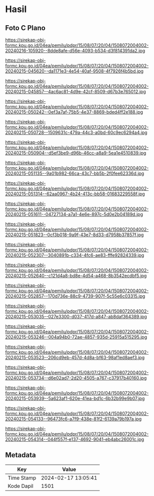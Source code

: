 # Hasil

## Foto C Plano

https://sirekap-obj-formc.kpu.go.id/04ea/pemilu/pdpr/15/08/07/20/04/1508072004002-20240216-105920--8dde8afe-d56e-4093-b534-d3f814391da2.jpg

https://sirekap-obj-formc.kpu.go.id/04ea/pemilu/pdpr/15/08/07/20/04/1508072004002-20240215-045620--da1171e3-4e54-40af-9508-4f7926f4b5bd.jpg

https://sirekap-obj-formc.kpu.go.id/04ea/pemilu/pdpr/15/08/07/20/04/1508072004002-20240215-045857--4ac6ac81-4d9e-42cf-8509-d67b3e765012.jpg

https://sirekap-obj-formc.kpu.go.id/04ea/pemilu/pdpr/15/08/07/20/04/1508072004002-20240215-050242--0ef3a7af-75b5-4e37-8869-bded4ff2e188.jpg

https://sirekap-obj-formc.kpu.go.id/04ea/pemilu/pdpr/15/08/07/20/04/1508072004002-20240215-050728--1509631c-479a-44c3-a0bd-60c9ec6294a4.jpg

https://sirekap-obj-formc.kpu.go.id/04ea/pemilu/pdpr/15/08/07/20/04/1508072004002-20240215-050904--d5ef3be9-d96b-46cc-a8a9-5ea1e4510839.jpg

https://sirekap-obj-formc.kpu.go.id/04ea/pemilu/pdpr/15/08/07/20/04/1508072004002-20240215-051135--9a01b982-66ca-43c7-bb5b-2f0fee62336d.jpg

https://sirekap-obj-formc.kpu.go.id/04ea/pemilu/pdpr/15/08/07/20/04/1508072004002-20240215-051314--62aa0967-4b24-413c-bb58-01683229558f.jpg

https://sirekap-obj-formc.kpu.go.id/04ea/pemilu/pdpr/15/08/07/20/04/1508072004002-20240215-051611--04727134-a7a1-4e6e-897c-5d0e2b04189d.jpg

https://sirekap-obj-formc.kpu.go.id/04ea/pemilu/pdpr/15/08/07/20/04/1508072004002-20240215-051823--0cf3b018-9a9f-43e7-8d33-d7958b37857f.jpg

https://sirekap-obj-formc.kpu.go.id/04ea/pemilu/pdpr/15/08/07/20/04/1508072004002-20240215-052307--3040891b-c334-4fc6-ae83-fffe92824339.jpg

https://sirekap-obj-formc.kpu.go.id/04ea/pemilu/pdpr/15/08/07/20/04/1508072004002-20240215-052640--c121d4a8-bd8e-4d54-a468-8b3542ecdbf5.jpg

https://sirekap-obj-formc.kpu.go.id/04ea/pemilu/pdpr/15/08/07/20/04/1508072004002-20240215-052857--170d736e-88c9-4739-907f-5c55e6c03315.jpg

https://sirekap-obj-formc.kpu.go.id/04ea/pemilu/pdpr/15/08/07/20/04/1508072004002-20240215-053035--027e3300-d037-417d-a847-ab8daf364389.jpg

https://sirekap-obj-formc.kpu.go.id/04ea/pemilu/pdpr/15/08/07/20/04/1508072004002-20240215-053246--004a94b0-72ae-4857-935d-25915a515295.jpg

https://sirekap-obj-formc.kpu.go.id/04ea/pemilu/pdpr/15/08/07/20/04/1508072004002-20240215-053523--206cd9eb-457d-4d8a-bf63-98af1ed8aef3.jpg

https://sirekap-obj-formc.kpu.go.id/04ea/pemilu/pdpr/15/08/07/20/04/1508072004002-20240215-053734--d6e02ad7-2d20-4505-a767-c37917b40160.jpg

https://sirekap-obj-formc.kpu.go.id/04ea/pemilu/pdpr/15/08/07/20/04/1508072004002-20240215-053939--5a623af1-620e-41ea-bd1c-6b32b99e9b07.jpg

https://sirekap-obj-formc.kpu.go.id/04ea/pemilu/pdpr/15/08/07/20/04/1508072004002-20240215-054133--96473fc6-a7f9-438e-81f2-6139a79b197a.jpg

https://sirekap-obj-formc.kpu.go.id/04ea/pemilu/pdpr/15/08/07/20/04/1508072004002-20240215-054314--044f557f-e137-4692-9041-eb4abc26001c.jpg


## Metadata

| Key        | Value               |
| ---------- | ------------------- |
| Time Stamp | 2024-02-17 13:05:41 |
| Kode Dapil | 1501                |



